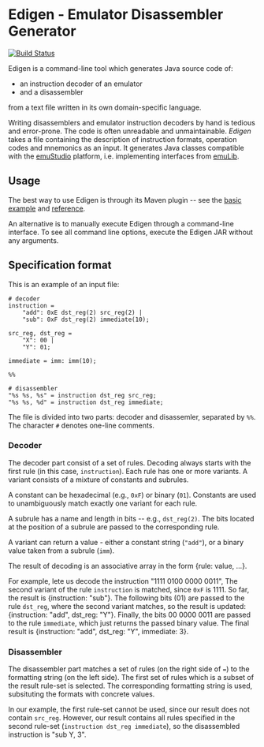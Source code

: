 # Edigen - Emulator Disassembler Generator
[![Build Status](https://travis-ci.org/sulir/edigen.svg?branch=master)](https://travis-ci.org/sulir/edigen)

Edigen is a command-line tool which generates Java source code of:
 * an instruction decoder of an emulator
 * and a disassembler

from a text file written in its own domain-specific language.

Writing disassemblers and emulator instruction decoders by hand is tedious and error-prone. The code is often unreadable and unmaintainable. *Edigen* takes a file containing the description of instruction formats, operation codes and mnemonics as an input. It generates Java classes compatible with the [emuStudio](http://github.com/vbmacher/emuStudio) platform, i.e. implementing interfaces from [emuLib](http://github.com/vbmacher/emuLib).

## Usage

The best way to use Edigen is through its Maven plugin -- see the [basic example](https://github.com/sulir/edigen-maven-plugin#basic-use) and [reference](https://github.com/sulir/edigen-maven-plugin#reference).

An alternative is to manually execute Edigen through a command-line interface. To see all command line options, execute the Edigen JAR without any arguments.

## Specification format

This is an example of an input file:

```
# decoder
instruction =
    "add": 0xE dst_reg(2) src_reg(2) |
    "sub": 0xF dst_reg(2) immediate(10);

src_reg, dst_reg =
    "X": 00 |
    "Y": 01;

immediate = imm: imm(10);

%%

# disassembler
"%s %s, %s" = instruction dst_reg src_reg;
"%s %s, %d" = instruction dst_reg immediate;
```

The file is divided into two parts: decoder and disassemler, separated by `%%`. The character `#` denotes one-line comments.

### Decoder

The decoder part consist of a set of rules. Decoding always starts with the first rule (in this case, `instruction`). Each rule has one or more variants. A variant consists of a mixture of constants and subrules.

A constant can be hexadecimal (e.g., `0xF`) or binary (`01`). Constants are used to unambiguously match exactly one variant for each rule.

A subrule has a name and length in bits -- e.g., `dst_reg(2)`. The bits located at the position of a subrule are passed to the corresponding rule.

A variant can return a value - either a constant string (`"add"`), or a binary value taken from a subrule (`imm`).

The result of decoding is an associative array in the form {rule: value, ...}.

For example, lete us decode the instruction "1111 0100 0000 0011", The second variant of the rule `instruction` is matched, since `0xF` is 1111. So far, the result is {instruction: "sub"}. The following bits (01) are passed to the rule `dst_reg`, where the second variant matches, so the result is updated: {instruction: "add", dst_reg: "Y"}. Finally, the bits 00 0000 0011 are passed to the rule `immediate`, which just returns the passed binary value. The final result is {instruction: "add", dst_reg: "Y", immediate: 3}.

### Disassembler

The disassembler part matches a set of rules (on the right side of `=`) to the formatting string (on the left side). The first set of rules which is a subset of the result rule-set is selected. The corresponding formatting string is used, subsituting the formats with concrete values.

In our example, the first rule-set cannot be used, since our result does not contain `src_reg`. However, our result contains all rules specified in the second rule-set (`instruction dst_reg immediate`), so the disassembled instruction is "sub Y, 3".
